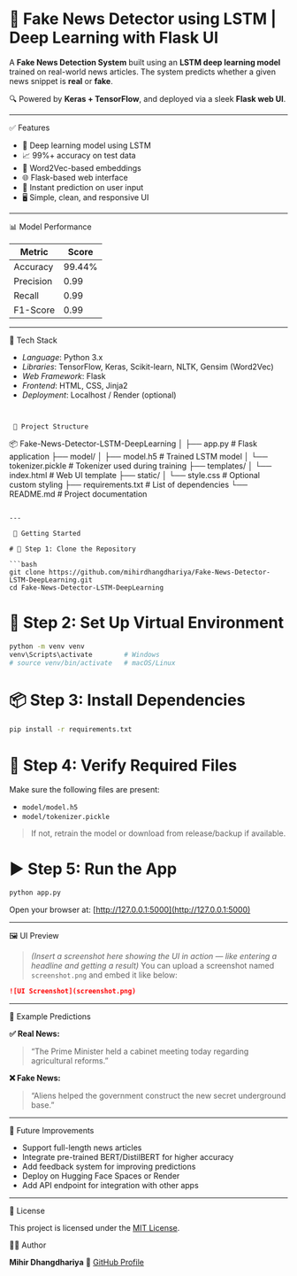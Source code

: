 # 📰 Fake News Detector using LSTM | Deep Learning with Flask UI

A **Fake News Detection System** built using an **LSTM deep learning model** trained on real-world news articles. The system predicts whether a given news snippet is **real** or **fake**.

🔍 Powered by **Keras + TensorFlow**, and deployed via a sleek **Flask web UI**.

---

 ✅ Features

- 🧠 Deep learning model using LSTM
- 📈 99%+ accuracy on test data
- 🧾 Word2Vec-based embeddings
- 🌐 Flask-based web interface
- 💬 Instant prediction on user input
- 🖥️ Simple, clean, and responsive UI

---

 📊 Model Performance

| Metric    | Score  |
|-----------|--------|
| Accuracy  | 99.44% |
| Precision | 0.99   |
| Recall    | 0.99   |
| F1-Score  | 0.99   |

---

 🧠 Tech Stack

- *Language*: Python 3.x  
- *Libraries*: TensorFlow, Keras, Scikit-learn, NLTK, Gensim (Word2Vec)  
- *Web Framework*: Flask  
- *Frontend*: HTML, CSS, Jinja2  
- *Deployment*: Localhost / Render (optional)

```


 📁 Project Structure
```


📦 Fake-News-Detector-LSTM-DeepLearning
│
├── app.py                  # Flask application
├── model/
│   ├── model.h5            # Trained LSTM model
│   └── tokenizer.pickle    # Tokenizer used during training
├── templates/
│   └── index.html          # Web UI template
├── static/
│   └── style.css           # Optional custom styling
├── requirements.txt        # List of dependencies
└── README.md               # Project documentation

````

---

 🚀 Getting Started

# 🔧 Step 1: Clone the Repository

```bash
git clone https://github.com/mihirdhangdhariya/Fake-News-Detector-LSTM-DeepLearning.git
cd Fake-News-Detector-LSTM-DeepLearning
````

# 🧪 Step 2: Set Up Virtual Environment

```bash
python -m venv venv
venv\Scripts\activate        # Windows
# source venv/bin/activate   # macOS/Linux
```

# 📦 Step 3: Install Dependencies

```bash
pip install -r requirements.txt
```

# 🧠 Step 4: Verify Required Files

Make sure the following files are present:

* `model/model.h5`
* `model/tokenizer.pickle`

> If not, retrain the model or download from release/backup if available.

# ▶️ Step 5: Run the App

```bash
python app.py
```

Open your browser at: [http://127.0.0.1:5000](http://127.0.0.1:5000)

---

 🖼️ UI Preview

> *(Insert a screenshot here showing the UI in action — like entering a headline and getting a result)*
> You can upload a screenshot named `screenshot.png` and embed it like below:

```markdown
![UI Screenshot](screenshot.png)
```

---

 📝 Example Predictions

**✅ Real News:**

> “The Prime Minister held a cabinet meeting today regarding agricultural reforms.”

**❌ Fake News:**

> “Aliens helped the government construct the new secret underground base.”

---

 🌟 Future Improvements

* Support full-length news articles
* Integrate pre-trained BERT/DistilBERT for higher accuracy
* Add feedback system for improving predictions
* Deploy on Hugging Face Spaces or Render
* Add API endpoint for integration with other apps

---

 📄 License

This project is licensed under the [MIT License](https://choosealicense.com/licenses/mit/).


 🙋‍♂️ Author

**Mihir Dhangdhariya**
🔗 [GitHub Profile](https://github.com/mihirdhangdhariya)
